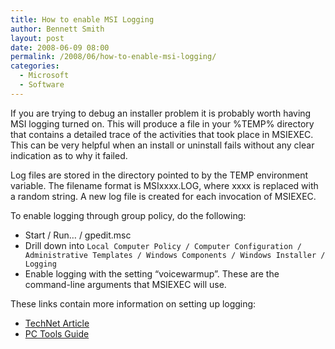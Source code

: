 ```yaml
---
title: How to enable MSI Logging
author: Bennett Smith
layout: post
date: 2008-06-09 08:00
permalink: /2008/06/how-to-enable-msi-logging/
categories:
  - Microsoft
  - Software
---
```

If you are trying to debug an installer problem it is probably worth having MSI logging turned on. This will produce a file in your %TEMP% directory that contains a detailed trace of the activities that took place in MSIEXEC. This can be very helpful when an install or uninstall fails without any clear indication as to why it failed. 

Log files are stored in the directory pointed to by the TEMP environment variable. The filename format is MSIxxxx.LOG, where xxxx is replaced with a random string. A new log file is created for each invocation of MSIEXEC. 

To enable logging through group policy, do the following:

*   Start / Run… / gpedit.msc
*   Drill down into `Local Computer Policy / Computer Configuration / Administrative Templates / Windows Components / Windows Installer / Logging`
*   Enable logging with the setting “voicewarmup”. These are the command-line arguments that MSIEXEC will use. 

These links contain more information on setting up logging:

*   [TechNet Article][1]
*   [PC Tools Guide][2]


 [1]: http://technet2.microsoft.com/windowsserver/en/library/0907105e-7856-4c93-b97f-a9a306623af51033.mspx?mfr=true
 [2]: http://www.pctools.com/guides/registry/detail/1127
